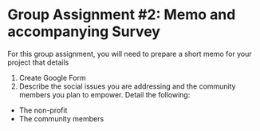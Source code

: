 # Group Assignment #2: Memo and accompanying Survey

For this group assignment, you will need to prepare a short memo for your project that details


1.	Create Google Form
2.	Describe the social issues you are addressing and the community members you plan to empower. Detail the following:
  -	The non-profit
  -	The community members

